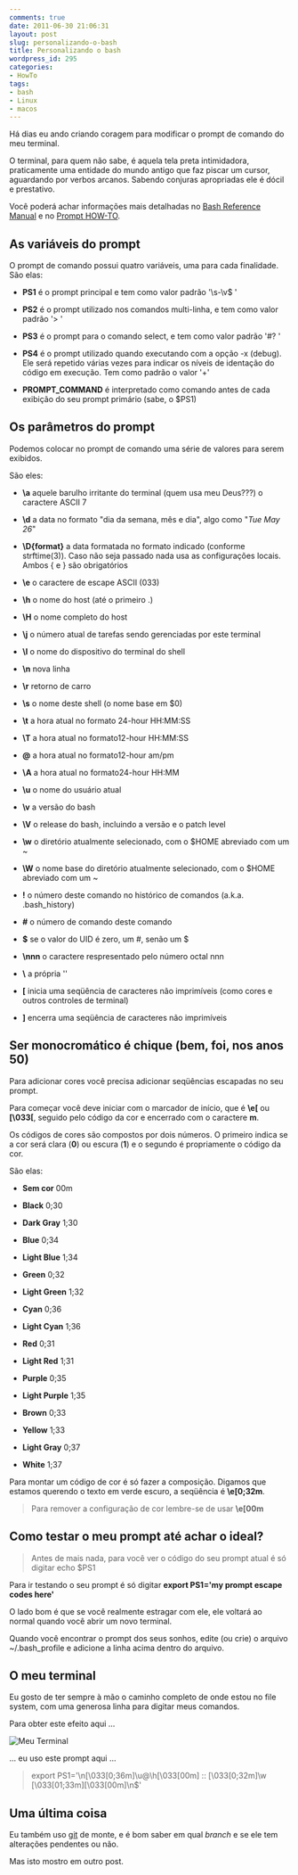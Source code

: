 ```yaml
---
comments: true
date: 2011-06-30 21:06:31
layout: post
slug: personalizando-o-bash
title: Personalizando o bash
wordpress_id: 295
categories:
- HowTo
tags:
- bash
- Linux
- macos
---
```


Há dias eu ando criando coragem para modificar o prompt de comando do meu terminal.

O terminal, para quem não sabe, é aquela tela preta intimidadora, praticamente uma entidade do mundo antigo que faz piscar um cursor, aguardando por verbos arcanos. Sabendo conjuras apropriadas ele é dócil e prestativo.

Você poderá achar informações mais detalhadas no [Bash Reference Manual](http://www.gnu.org/software/bash/manual/bashref.html) e no [Prompt HOW-TO](http://tldp.org/HOWTO/Bash-Prompt-HOWTO/).


## As variáveis do prompt


O prompt de comando possui quatro variáveis, uma para cada finalidade. São elas:



	
  * **PS1** é o prompt principal e tem como valor padrão '\s-\v\$ '

	
  * **PS2** é o prompt utilizado nos comandos multi-linha, e tem como valor padrão '> '

	
  * **PS3** é o prompt para o comando select, e tem como valor padrão '#? '

	
  * **PS4** é o prompt utilizado quando executando com a opção -x (debug). Ele será repetido várias vezes para indicar os níveis de identação do código em execução. Tem como padrão o valor '+'

	
  * **PROMPT_COMMAND** é interpretado como comando antes de cada exibição do seu prompt primário (sabe, o $PS1)




## Os parâmetros do prompt


Podemos colocar no prompt de comando uma série de valores para serem exibidos.

São eles:



	
  * **\a** aquele barulho irritante do terminal (quem usa meu Deus???) o caractere ASCII 7

	
  * **\d** a data no formato "dia da semana, mês e dia", algo como "_Tue May 26_"

	
  * **\D{format}** a data formatada no formato indicado (conforme strftime(3)). Caso não seja passado nada usa as configurações locais. Ambos { e } são obrigatórios

	
  * **\e** o caractere de escape ASCII (033)

	
  * **\h** o nome do host (até o primeiro .)

	
  * **\H** o nome completo do host

	
  * **\j** o número atual de tarefas sendo gerenciadas por este terminal

	
  * **\l** o nome do dispositivo do terminal do shell

	
  * **\n** nova linha

	
  * **\r** retorno de carro

	
  * **\s** o nome deste shell (o nome base em $0)

	
  * **\t** a hora atual no formato 24-hour HH:MM:SS

	
  * **\T** a hora atual no formato12-hour HH:MM:SS

	
  * **\@** a hora atual no formato12-hour am/pm

	
  * **\A** a hora atual no formato24-hour HH:MM

	
  * **\u** o nome do usuário atual

	
  * **\v** a versão do bash

	
  * **\V** o release do bash, incluindo a versão e o patch level

	
  * **\w** o diretório atualmente selecionado, com o $HOME abreviado com um ~

	
  * **\W** o nome base do diretório atualmente selecionado, com o $HOME abreviado com um ~

	
  * **\!** o número deste comando no histórico de comandos (a.k.a. .bash_history)

	
  * **\#** o número de comando deste comando

	
  * **\$** se o valor do UID é zero, um #, senão um $

	
  * **\nnn** o caractere respresentado pelo número octal nnn

	
  * **\\** a própria '\'

	
  * **\[** inicia uma seqüência de caracteres não imprimíveis (como cores e outros controles de terminal)

	
  * **\]** encerra uma seqüência de caracteres não imprimíveis




## Ser monocromático é chique (bem, foi, nos anos 50)


Para adicionar cores você precisa adicionar seqüências escapadas no seu prompt.

Para começar você deve iniciar com o marcador de início, que é **\e[** ou **\[\033[**, seguido pelo código da cor e encerrado com o caractere **m**.

Os códigos de cores são compostos por dois números. O primeiro indica se a cor será clara (**0**) ou escura (**1**) e o segundo é propriamente o código da cor.

São elas:



	
  * **Sem cor** 00m

	
  * **Black** 0;30

	
  * **Dark Gray** 1;30

	
  * **Blue** 0;34

	
  * **Light Blue** 1;34

	
  * **Green** 0;32

	
  * **Light Green** 1;32

	
  * **Cyan** 0;36

	
  * **Light Cyan** 1;36

	
  * **Red** 0;31

	
  * **Light Red** 1;31

	
  * **Purple** 0;35

	
  * **Light Purple** 1;35

	
  * **Brown** 0;33

	
  * **Yellow** 1;33

	
  * **Light Gray** 0;37

	
  * **White** 1;37


Para montar um código de cor é só fazer a composição. Digamos que estamos querendo o texto em verde escuro, a seqüência é **\e[0;32m**.


> Para remover a configuração de cor lembre-se de usar **\e[00m**




## Como testar o meu prompt até achar o ideal?




> Antes de mais nada, para você ver o código do seu prompt atual é só digitar echo $PS1


Para ir testando o seu prompt é só digitar **export PS1='my prompt escape codes here'**

O lado bom é que se você realmente estragar com ele, ele voltará ao normal quando você abrir um novo terminal.

Quando você encontrar o prompt dos seus sonhos, edite (ou crie) o arquivo ~/.bash_profile e adicione a linha acima dentro do arquivo.


## O meu terminal


Eu gosto de ter sempre à mão o caminho completo de onde estou no file system, com uma generosa linha para digitar meus comandos.

Para obter este efeito aqui ...

![Meu Terminal](http://adilsoncarvalho.com.br/blog/wp-content/uploads/2011/06/my-terminal.png)

... eu uso este prompt aqui ...


> export PS1='\n\[\033[0;36m\]\u@\h\[\033[00m\] :: \[\033[0;32m\]\w \[\033[01;33m\]\[\033[00m\]\n\$'




## Uma última coisa


Eu também uso [git](http://git-scm.com/) de monte, e é bom saber em qual _branch_ e se ele tem alterações pendentes ou não.

Mas isto mostro em outro post.
